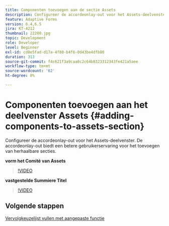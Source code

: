 ```yaml
---
title: Componenten toevoegen aan de sectie Assets
description: Configureer de accordeonlay-out voor het Assets-deelvenster. De accordeonlay-out biedt een betere gebruikerservaring voor het toevoegen van herhaalbare secties.
feature: Adaptive Forms
version: 6.4,6.5
jira: KT-4212
thumbnail: 22200.jpg
topic: Development
role: Developer
level: Beginner
exl-id: cd8e5fad-d17a-4f80-b4f6-0d43be4dfb80
duration: 313
source-git-commit: f4c621f3a9caa8c2c64b8323312343fe421a5aee
workflow-type: tm+mt
source-wordcount: '62'
ht-degree: 0%

---
```


# Componenten toevoegen aan het deelvenster Assets {#adding-components-to-assets-section}

Configureer de accordeonlay-out voor het Assets-deelvenster. De accordeonlay-out biedt een betere gebruikerservaring voor het toevoegen van herhaalbare secties.

**vorm het Comité van Assets**

>[!VIDEO](https://video.tv.adobe.com/v/22200?quality=12&learn=on)

**vastgestelde Summiere Titel**
>[!VIDEO](https://video.tv.adobe.com/v/28387?quality=12&learn=on)

## Volgende stappen

[Vervolgkeuzelijst vullen met aangepaste functie](./using-custom-functions-and-code-editor.md)

